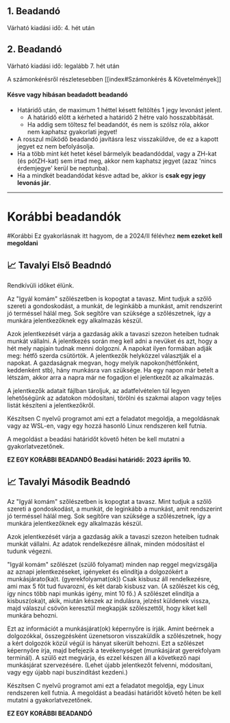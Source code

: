
## 1. Beadandó

Várható kiadási idő: 4. hét után

## 2. Beadandó

Várható kiadási idő: legalább 7. hét után


A számonkérésről részletesebben [[index#Számonkérés & Követelmények]]
#### Késve vagy hibásan beadadott beadandó

- Határidő után, de maximum 1 héttel késett feltöltés 1 jegy levonást jelent.
    - A határidő előtt a kérheted a határidő 2 hétre való hosszabbítását.
    - Ha addig sem töltesz fel beadandót, és nem is szólsz róla, akkor nem kaphatsz gyakorlati jegyet!
- A rosszul működő beadandó javításra lesz visszaküldve, de ez a kapott jegyet ez nem
  befolyásolja.
- Ha a több mint két hetet késel bármelyik beadandóddal, vagy a ZH-kat (és pótZH-kat) sem írtad meg, akkor nem
  kaphatsz jegyet (azaz 'nincs érdemjegye' kerül be neptunba).
- Ha a mindkét beadandódat késve adtad be, akkor is **csak egy jegy levonás jár**.

---

# Korábbi beadandók

#Korábbi  Ez gyakorlásnak itt hagyom, de a 2024/II félévhez **nem ezeket kell megoldani**

## 📈 Tavalyi Első Beadndó


Rendkívüli időket élünk.

Az "Igyál komám" szőlészetben is kopogtat a tavasz. Mint tudjuk a szőlő szereti a gondoskodást, a munkát, de leginkább a
munkást,
amit rendszerint jó terméssel hálál meg. Sok segítőre van szüksége a szőlészetnek, így a munkára jelentkezőknek egy
alkalmazás készül.

Azok jelentkezését várja a gazdaság akik a tavaszi szezon heteiben tudnak munkát vállalni. A jelentkezés során meg kell
adni a
nevüket és azt, hogy a hét mely napjain tudnak menni dolgozni. A napokat ilyen formában adják meg: hétfő szerda
csütörtök.
A jelentkezők helyközzel választják el a napokat. A gazdaságnak megvan, hogy melyik napokon(hétfőnként, keddenként stb),
hány munkásra van szüksége. Ha egy napon már betelt a létszám, akkor arra a napra már ne fogadjon el jelentkezőt az
alkalmazás.

A jelentkezők adatait fájlban tároljuk, az adatfelvételen túl legyen lehetőségünk az
adatokon módosítani, törölni és szakmai alapon vagy teljes listát készíteni a jelentkezőkről.

Készítsen C nyelvű programot ami ezt a feladatot megoldja,
a megoldásnak vagy az WSL-en, vagy egy hozzá hasonló Linux
rendszeren kell futnia.

A megoldást a beadási határidőt követő héten be kell mutatni a gyakorlatvezetőnek.

**EZ EGY KORÁBBI BEADANDÓ Beadási határidő: 2023 április 10.**

## 📈 Tavalyi Második Beadndó

Az "Igyál komám" szőlészetben is kopogtat a tavasz. Mint tudjuk a szőlő szereti a gondoskodást, a munkát, de leginkább a
munkást, amit rendszerint jó terméssel hálál meg. Sok segítőre van szüksége a szőlészetnek, így a munkára jelentkezőknek
egy alkalmazás készül.

Azok jelentkezését várja a gazdaság akik a tavaszi szezon heteiben tudnak munkát vállalni. Az adatok rendelkezésre
állnak, minden módosítást el tudunk végezni.

"Igyál komám" szőlészet (szülő folyamat) minden nap reggel megvizsgálja az aznapi jelentkezéseket, igényeket és
elindítja a dolgozókért a munkásjárato(ka)t. (gyerekfolyamat(ok)) Csak kisbusz áll rendelkezésre, ami max 5 főt tud
fuvarozni, és két darab kisbusz van. (A szőlészet kis cég, így nincs több napi munkás igény, mint 10 fő.) A szőlészet
elindítja a kisbusz(oka)t, akik, miután készek az indulásra, jelzést küldenek vissza, majd válaszul csövön keresztül
megkapják szőlészettől, hogy kiket kell munkára behozni. 

Ezt az információt a munkásjárat(ok) képernyőre is írják. Amint
beérnek a dolgozókkal, összegzésként üzenetsoron visszaküldik a szőlészetnek, hogy a kért dolgozók közül végül is hányat
sikerült behozni. Ezt a szőlészet képernyőre írja, majd befejezik a tevékenységet (munkásjárat gyerekfolyam terminál). A
szülő ezt megvárja, és ezzel készen áll a következő napi munkásjárat szervezésére. (Lehet újabb jelentkezőt felvenni,
módosítani, vagy egy újabb napi buszindítást kezdeni.)

Készítsen C nyelvű programot ami ezt a feladatot megoldja, egy Linux rendszeren kell futnia. A megoldást a beadási határidőt követő héten be kell mutatni a
gyakorlatvezetőnek.

**EZ EGY KORÁBBI BEADANDÓ**